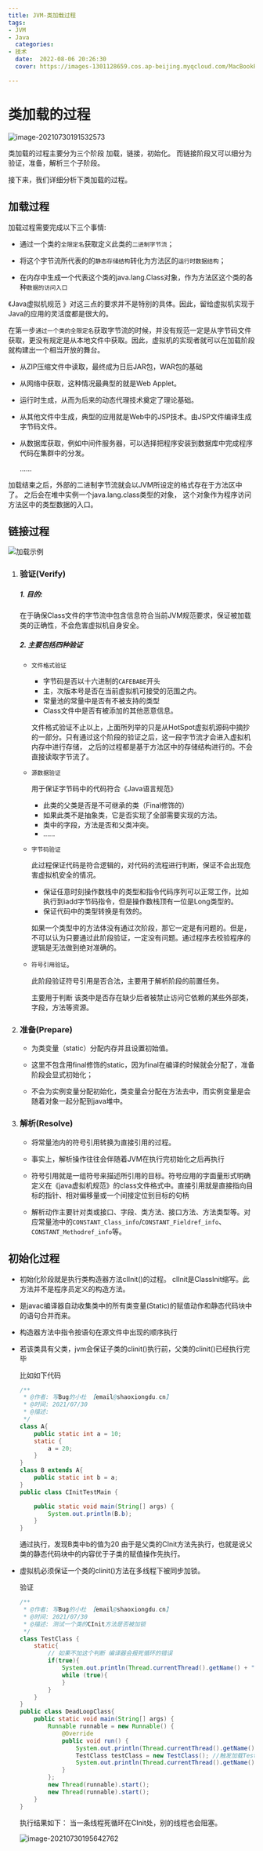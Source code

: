 ```yaml
---
title: JVM-类加载过程
tags:
- JVM
- Java
  categories:
- 技术
  date:  2022-08-06 20:26:30
  cover: https://images-1301128659.cos.ap-beijing.myqcloud.com/MacBookPro202208051415812.png

---
```


# 类加载的过程

![image-20210730191532573](https://images-1301128659.cos.ap-beijing.myqcloud.com/MacBookPro202208051415812.png)

类加载的过程主要分为三个阶段 加载，链接，初始化。 而链接阶段又可以细分为验证，准备，解析三个子阶段。

接下来，我们详细分析下类加载的过程。

## 加载过程

加载过程需要完成以下三个事情:

- 通过一个类的`全限定名`获取定义此类的`二进制字节流`；

- 将这个字节流所代表的的`静态存储结构`转化为方法区的`运行时数据结构`；

- 在内存中生成一个代表这个类的java.lang.Class对象，作为方法区这个类的各种`数据的访问入口 `

《Java虚拟机规范 》对这三点的要求并不是特别的具体。因此，留给虚拟机实现于Java的应用的灵活度都是很大的。

在第一步`通过一个类的全限定名`获取字节流的时候，并没有规范一定是从字节码文件获取，更没有规定是从本地文件中获取。因此，虚拟机的实现者就可以在加载阶段就构建出一个相当开放的舞台。

- 从ZIP压缩文件中读取，最终成为日后JAR包，WAR包的基础

- 从网络中获取，这种情况最典型的就是Web Applet。

- 运行时生成，从而为后来的动态代理技术奠定了理论基础。

- 从其他文件中生成，典型的应用就是Web中的JSP技术。由JSP文件编译生成字节码文件。

- 从数据库获取，例如中间件服务器，可以选择把程序安装到数据库中完成程序代码在集群中的分发。

  ……

加载结束之后，外部的二进制字节流就会以JVM所设定的格式存在于方法区中了。
之后会在堆中实例一个java.lang.class类型的对象，
这个对象作为程序访问方法区中的类型数据的入口。

## 链接过程

![加载示例](https://images-1301128659.cos.ap-beijing.myqcloud.com/MacBookPro202208051415807.png)

1. ### 验证(Verify)

   ##### 1. 目的:

   在于确保Class文件的字节流中包含信息符合当前JVM规范要求，保证被加载类的正确性，不会危害虚拟机自身安全。

   ##### 2. 主要包括四种验证

    - `文件格式验证`

        - 字节码是否以十六进制的`CAFEBABE`开头
        - 主，次版本号是否在当前虚拟机可接受的范围之内。
        - 常量池的常量中是否有不被支持的类型
        - Class文件中是否有被添加的其他恶意信息。

      文件格式验证不止以上，上面所列举的只是从HotSpot虚拟机源码中摘抄的一部分。只有通过这个阶段的验证之后，这一段字节流才会进入虚拟机内存中进行存储，
      之后的过程都是基于方法区中的存储结构进行的。不会直接读取字节流了。

    - `源数据验证`

      用于保证字节码中的代码符合《Java语言规范》

        - 此类的父类是否是不可继承的类（Final修饰的）
        - 如果此类不是抽象类，它是否实现了全部需要实现的方法。
        - 类中的字段，方法是否和父类冲突。
        - ……

    - `字节码验证`

      此过程保证代码是符合逻辑的，对代码的流程进行判断，保证不会出现危害虚拟机安全的情况。

        - 保证任意时刻操作数栈中的类型和指令代码序列可以正常工作，比如执行到iadd字节码指令，但是操作数栈顶有一位是Long类型的。
        - 保证代码中的类型转换是有效的。

      如果一个类型中的方法体没有通过次阶段，那它一定是有问题的。但是，不可以认为只要通过此阶段验证，一定没有问题。通过程序去校验程序的逻辑是无法做到绝对准确的。

    - `符号引用验证`。

      此阶段验证符号引用是否合法，主要用于解析阶段的前置任务。

      主要用于判断 该类中是否存在缺少后者被禁止访问它依赖的某些外部类，字段，方法等资源。

2. ### 准备(Prepare)

    - 为类变量（static）分配内存并且设置初始值。

    - 这里不包含用final修饰的static，因为final在编译的时候就会分配了，准备阶段会显式初始化；
    - 不会为实例变量分配初始化，类变量会分配在方法去中，而实例变量是会随着对象一起分配到java堆中。

3. ### 解析(Resolve)

    - 将常量池内的符号引用转换为直接引用的过程。

    - 事实上，解析操作往往会伴随着JVM在执行完初始化之后再执行

    - 符号引用就是一组符号来描述所引用的目标。符号应用的字面量形式明确定义在《java虚拟机规范》的class文件格式中。直接引用就是直接指向目标的指针、相对偏移量或一个间接定位到目标的句柄

    - 解析动作主要针对类或接口、字段、类方法、接口方法、方法类型等。对应常量池中的`CONSTANT_Class_info`/`CONSTANT_Fieldref_info`、`CONSTANT_Methodref_info`等。

## 初始化过程

- 初始化阶段就是执行类构造器方法clInit()的过程。 clInit是ClassInit缩写。此方法并不是程序员定义的构造方法。

- 是javac编译器自动收集类中的所有类变量(Static)的赋值动作和静态代码块中的语句合并而来。

- 构造器方法中指令按语句在源文件中出现的顺序执行

- 若该类具有父类，jvm会保证子类的clinit()执行前，父类的clinit()已经执行完毕

  比如如下代码

  ```java
  /**
   * @作者: 写Bug的小杜 【email@shaoxiongdu.cn】
   * @时间: 2021/07/30
   * @描述:
   */
  class A{
      public static int a = 10;
      static {
          a = 20;
      }
  }
  class B extends A{
      public static int b = a;
  }
  public class CInitTestMain {
  
      public static void main(String[] args) {
          System.out.println(B.b);
      }
  }
  ```

  通过执行，发现B类中b的值为20 由于是父类的CInit方法先执行，也就是说父类的静态代码块中的内容优于子类的赋值操作先执行。

- 虚拟机必须保证一个类的clinit()方法在多线程下被同步加锁。

  验证

  ```java
  /**
   * @作者: 写Bug的小杜 【email@shaoxiongdu.cn】
   * @时间: 2021/07/30
   * @描述: 测试一个类的CInit方法是否被加锁
   */
  class TestClass {
      static{
          // 如果不加这个判断 编译器会报死循环的错误
          if(true){
              System.out.println(Thread.currentThread().getName() + "线程正在执行CInit方法");
              while (true){
              }
          }
      }
  }
  public class DeadLoopClass{
      public static void main(String[] args) {
          Runnable runnable = new Runnable() {
              @Override
              public void run() {
                  System.out.println(Thread.currentThread().getName() + "启动");
                  TestClass testClass = new TestClass(); //触发加载TestClass类
                  System.out.println(Thread.currentThread().getName() + "结束");
              }
          };
          new Thread(runnable).start();
          new Thread(runnable).start();
      }
  }
  ```

  执行结果如下： 当一条线程死循环在CInit处，别的线程也会阻塞。

  ![image-20210730195642762](https://images-1301128659.cos.ap-beijing.myqcloud.com/MacBookPro202208051415564.png)

